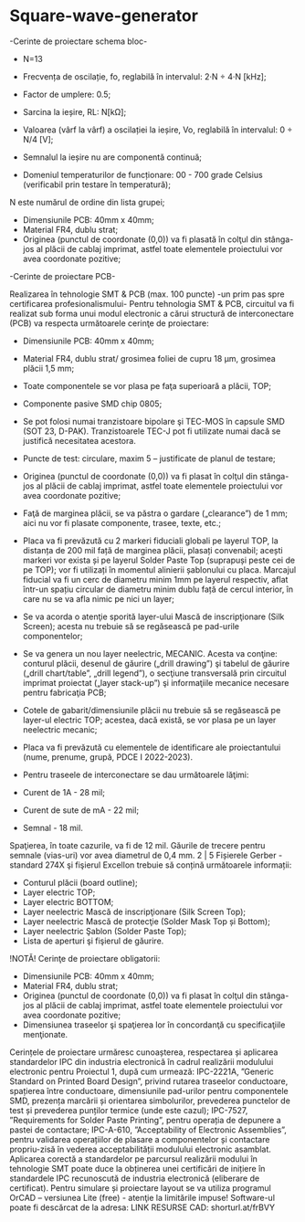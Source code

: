 # Square-wave-generator


-Cerinte de proiectare schema bloc-

- N=13 

- Frecvența de oscilație, fo, reglabilă în intervalul: 2·N ÷ 4·N [kHz];
- Factor de umplere: 0.5;
- Sarcina la ieșire, RL: N[kΩ];
- Valoarea (vârf la vârf) a oscilației la ieșire, Vo, reglabilă în intervalul: 0 ÷ N/4 [V];
- Semnalul la ieșire nu are componentă continuă;
- Domeniul temperaturilor de funcționare: 00 - 700 grade Celsius (verificabil prin testare în temperatură);

N este numărul de ordine din lista grupei;
- Dimensiunile PCB: 40mm x 40mm;
- Material FR4, dublu strat;
- Originea (punctul de coordonate (0,0)) va fi plasată în colţul din stânga-jos al plăcii de cablaj imprimat, astfel toate elementele proiectului vor avea coordonate pozitive;



-Cerinte de proiectare PCB-



Realizarea în tehnologie SMT & PCB (max. 100 puncte)
-un prim pas spre certificarea profesionalismului-
Pentru tehnologia SMT & PCB, circuitul va fi realizat sub forma unui modul electronic a cărui structură de interconectare (PCB) va respecta următoarele cerinţe de proiectare:
-	 Dimensiunile PCB: 40mm x 40mm;
-	 Material FR4, dublu strat/ grosimea foliei de cupru 18 μm, grosimea plăcii 1,5 mm;
-	 Toate componentele se vor plasa pe faţa superioară a plăcii, TOP;
-	 Componente pasive SMD chip 0805;
-	 Se pot folosi numai tranzistoare bipolare şi TEC-MOS în capsule SMD (SOT 23, D-PAK). Tranzistoarele TEC-J pot fi utilizate numai dacă se justifică necesitatea acestora.
-	 Puncte de test: circulare, maxim 5 – justificate de planul de testare;
-	 Originea (punctul de coordonate (0,0)) va fi plasat în colţul din stânga-jos al plăcii de cablaj imprimat, astfel toate elementele proiectului vor avea coordonate pozitive;
-	Faţă de marginea plăcii, se va păstra o gardare („clearance”) de 1 mm; aici nu vor fi plasate componente, trasee, texte, etc.;
-	Placa va fi prevăzută cu 2 markeri fiduciali globali pe layerul TOP, la distanța de 200 mil față de marginea plăcii, plasați convenabil; acești markeri vor exista și pe layerul Solder Paste Top (suprapuși peste cei de pe TOP); vor fi utilizați în momentul alinierii șablonului cu placa. Marcajul fiducial va fi un cerc de diametru minim 1mm pe layerul respectiv, aflat într-un spațiu circular de diametru minim dublu față de cercul interior, în care nu se va afla nimic pe nici un layer;
-	 Se va acorda o atenţie sporită layer-ului Mască de inscripţionare (Silk Screen); acesta nu trebuie să se regăsească pe pad-urile componentelor;
-	Se va genera un nou layer neelectric, MECANIC. Acesta va conţine: conturul plăcii, desenul de găurire („drill drawing”) şi tabelul de găurire („drill chart/table”, „drill legend”), o secţiune transversală prin circuitul imprimat proiectat („layer stack-up”) şi informaţiile mecanice necesare pentru fabricaţia PCB;
-	Cotele de gabarit/dimensiunile plăcii nu trebuie să se regăsească pe layer-ul electric TOP; acestea, dacă există, se vor plasa pe un layer neelectric mecanic;
-	Placa va fi prevăzută cu elementele de identificare ale proiectantului (nume, prenume, grupă, PDCE I 2022-2023).

-	Pentru traseele de interconectare se dau următoarele lăţimi:
-	 Curent de 1A - 28 mil;
-	Curent de sute de mA - 22 mil;
-	Semnal - 18 mil.

Spaţierea, în toate cazurile, va fi de 12 mil.
Găurile de trecere pentru semnale (vias-uri) vor avea diametrul de 0,4 mm. 2 | 5
Fișierele Gerber - standard 274X şi fişierul Excellon trebuie să conțină următoarele informații:
-	Conturul plăcii (board outline);
-	Layer electric TOP;
-	Layer electric BOTTOM;
-	Layer neelectric Mască de inscripţionare (Silk Screen Top);
-	Layer neelectric Mască de protecţie (Solder Mask Top și Bottom);
-	Layer neelectric Şablon (Solder Paste Top);
-	Lista de aperturi şi fişierul de găurire.

!NOTĂ! Cerinţe de proiectare obligatorii:
-	Dimensiunile PCB: 40mm x 40mm;
-	Material FR4, dublu strat;
-	Originea (punctul de coordonate (0,0)) va fi plasat în colţul din stânga-jos al plăcii de cablaj imprimat, astfel toate elementele proiectului vor avea coordonate pozitive;
-	Dimensiunea traseelor şi spaţierea lor în concordanţă cu specificaţiile menţionate.

Cerințele de proiectare urmăresc cunoașterea, respectarea și aplicarea standardelor IPC din industria electronică în cadrul realizării modulului electronic pentru Proiectul 1, după cum urmează:
IPC-2221A, ”Generic Standard on Printed Board Design”, privind rutarea traseelor conductoare, spațierea între conductoare, dimensiunile pad-urilor pentru componentele SMD, prezența marcării și orientarea simbolurilor, prevederea punctelor de test și prevederea punților termice (unde este cazul);
IPC-7527, ”Requirements for Solder Paste Printing”, pentru operația de depunere a pastei de contactare;
IPC-A-610, ”Acceptability of Electronic Assemblies”, pentru validarea operațiilor de plasare a componentelor și contactare propriu-zisă în vederea acceptabilității modulului electronic asamblat.
Aplicarea corectă a standardelor pe parcursul realizării modului în tehnologie SMT poate duce la obținerea unei certificări de inițiere în standardele IPC recunoscută de industria electronică (eliberare de certificat).
Pentru simulare și proiectare layout se va utiliza programul OrCAD – versiunea Lite (free) - atenţie la limitările impuse! Software-ul poate fi descărcat de la adresa: LINK RESURSE CAD: shorturl.at/frBVY
